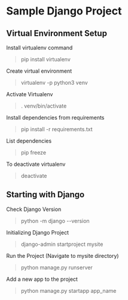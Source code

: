 # Sample Django Project

## Virtual Environment Setup

Install virtualenv command
> pip install virtualenv

Create virtual environment
> virtualenv -p python3 venv

Activate Virtualenv
> . venv/bin/activate

Install dependencies from requirements
> pip install -r requirements.txt

List dependencies
> pip freeze

To deactivate virtualenv
> deactivate 

## Starting with Django

Check Django Version
> python -m django --version

Initializing Django Project
> django-admin startproject mysite

Run the Project (Navigate to mysite directory)
> python manage.py runserver

Add a new app to the project
> python manage.py startapp app_name